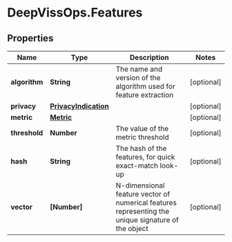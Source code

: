 # DeepVissOps.Features

## Properties

Name | Type | Description | Notes
------------ | ------------- | ------------- | -------------
**algorithm** | **String** | The name and version of the algorithm used for feature extraction | [optional] 
**privacy** | [**PrivacyIndication**](PrivacyIndication.md) |  | [optional] 
**metric** | [**Metric**](Metric.md) |  | [optional] 
**threshold** | **Number** | The value of the metric threshold | [optional] 
**hash** | **String** | The hash of the features, for quick exact-match look-up | [optional] 
**vector** | **[Number]** | N-dimensional feature vector of numerical features representing the unique signature of the object | [optional] 


